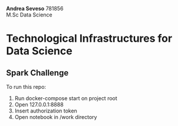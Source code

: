 **Andrea Seveso** 781856  
M.Sc Data Science

# Technological Infrastructures for Data Science
## Spark Challenge 

To run this repo:
1) Run docker-compose start on project root
2) Open 127.0.0.1:8888
3) Insert authorization token
4) Open notebook in /work directory
